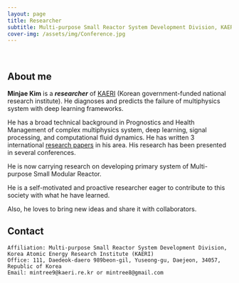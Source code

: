 ```yaml
---
layout: page
title: Researcher
subtitle: Multi-purpose Small Reactor System Development Division, KAERI
cover-img: /assets/img/Conference.jpg
---
```


<br/>

## About me

**Minjae Kim** is a **_researcher_** of [KAERI](https://www.kaeri.re.kr/) (Korean government-funded national research institute). He diagnoses and predicts the failure of multiphysics system with deep learning frameworks.

He has a broad technical background in Prognostics and Health Management of complex multiphysics system, deep learning, signal processing, and computational fluid dynamics. He has written 3 international [research papers](https://scholar.google.com/citations?user=Clgn1SoAAAAJ&hl=en) in his area. His research has been presented in several conferences.

He is now carrying research on developing primary system of Multi-purpose Small Modular Reactor.

He is a self-motivated and proactive researcher eager to contribute to this society with what he have learned.

Also, he loves to bring new ideas and share it with collaborators.

## Contact

```
Affiliation: Multi-purpose Small Reactor System Development Division, Korea Atomic Energy Research Institute (KAERI)
Office: 111, Daedeok-daero 989beon-gil, Yuseong-gu, Daejeon, 34057, Republic of Korea
Email: mintree9@kaeri.re.kr or mintree8@gmail.com
```

